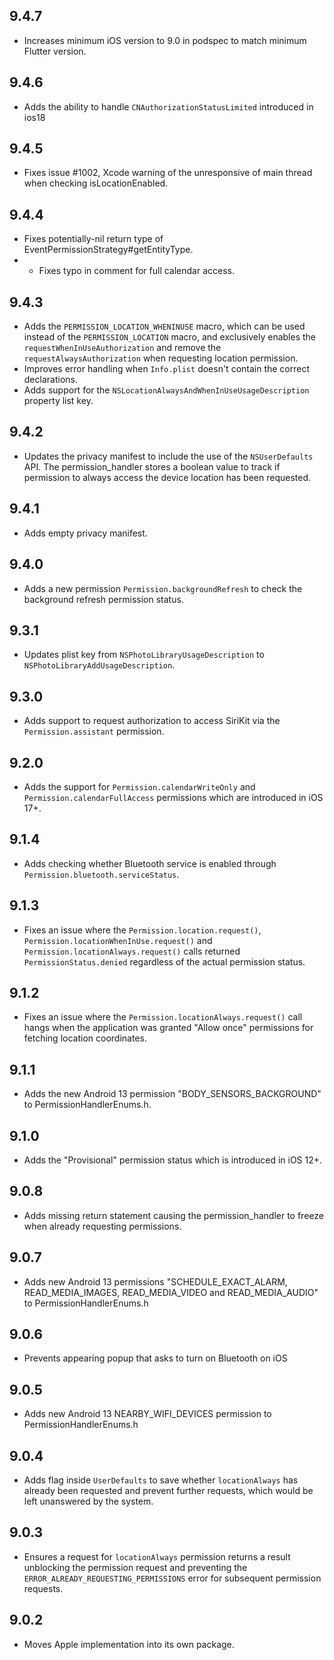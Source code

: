 ## 9.4.7

* Increases minimum iOS version to 9.0 in podspec to match minimum Flutter version.

## 9.4.6

* Adds the ability to handle `CNAuthorizationStatusLimited` introduced in ios18

## 9.4.5

* Fixes issue #1002, Xcode warning of the unresponsive of main thread when checking isLocationEnabled.
  
## 9.4.4

* Fixes potentially-nil return type of EventPermissionStrategy#getEntityType.
* * Fixes typo in comment for full calendar access.

## 9.4.3

* Adds the `PERMISSION_LOCATION_WHENINUSE` macro, which can be used instead of
the `PERMISSION_LOCATION` macro, and exclusively enables the `requestWhenInUseAuthorization`
and remove the `requestAlwaysAuthorization` when requesting location permission.
* Improves error handling when `Info.plist` doesn't contain the correct declarations.
* Adds support for the `NSLocationAlwaysAndWhenInUseUsageDescription` property list
key.

## 9.4.2

* Updates the privacy manifest to include the use of the `NSUserDefaults` API. 
The permission_handler stores a boolean value to track if permission to always 
access the device location has been requested.

## 9.4.1

* Adds empty privacy manifest.

## 9.4.0

* Adds a new permission `Permission.backgroundRefresh` to check the background refresh permission status.

## 9.3.1

* Updates plist key from `NSPhotoLibraryUsageDescription` to `NSPhotoLibraryAddUsageDescription`.

## 9.3.0

* Adds support to request authorization to access SiriKit via the `Permission.assistant` permission.

## 9.2.0

* Adds the support for `Permission.calendarWriteOnly` and `Permission.calendarFullAccess` permissions which are introduced in iOS 17+.

## 9.1.4

* Adds checking whether Bluetooth service is enabled through `Permission.bluetooth.serviceStatus`.

## 9.1.3

* Fixes an issue where the `Permission.location.request()`, `Permission.locationWhenInUse.request()` and `Permission.locationAlways.request()` calls returned `PermissionStatus.denied` regardless of the actual permission status.

## 9.1.2

* Fixes an issue where the `Permission.locationAlways.request()` call hangs when the application was granted "Allow once" permissions for fetching location coordinates.

## 9.1.1

* Adds the new Android 13 permission "BODY_SENSORS_BACKGROUND" to PermissionHandlerEnums.h.

## 9.1.0

* Adds the "Provisional" permission status which is introduced in iOS 12+.

## 9.0.8

* Adds missing return statement causing the permission_handler to freeze when already requesting permissions.

## 9.0.7

* Adds new Android 13 permissions "SCHEDULE_EXACT_ALARM, READ_MEDIA_IMAGES, READ_MEDIA_VIDEO and READ_MEDIA_AUDIO" to PermissionHandlerEnums.h

## 9.0.6

* Prevents appearing popup that asks to turn on Bluetooth on iOS

## 9.0.5

* Adds new Android 13 NEARBY_WIFI_DEVICES permission to PermissionHandlerEnums.h

## 9.0.4

* Adds flag inside `UserDefaults` to save whether `locationAlways` has already been requested and prevent further requests, which would be left unanswered by the system.

## 9.0.3

* Ensures a request for `locationAlways` permission returns a result unblocking the permission request and preventing the `ERROR_ALREADY_REQUESTING_PERMISSIONS` error for subsequent permission requests.

## 9.0.2

* Moves Apple implementation into its own package.
